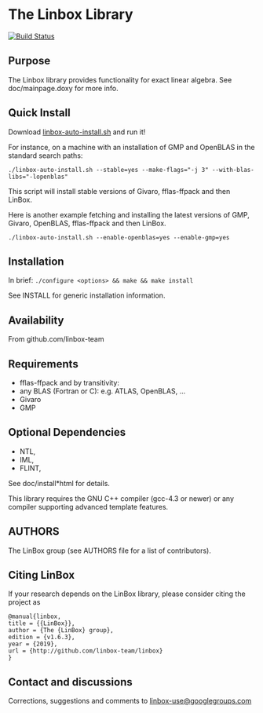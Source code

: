 # The Linbox Library

[![Build Status](https://ci.inria.fr/linbox/buildStatus/icon?job=LinBox)](https://ci.inria.fr/linbox/job/LinBox/)

## Purpose

The Linbox library provides functionality for exact linear algebra.
See doc/mainpage.doxy for more info.

## Quick Install

Download [linbox-auto-install.sh](linbox-auto-install.sh) and run it!

For instance, on a machine with an installation of GMP and OpenBLAS in the standard search paths:
```
./linbox-auto-install.sh --stable=yes --make-flags="-j 3" --with-blas-libs="-lopenblas"
```
This script will install stable versions of Givaro, fflas-ffpack and then LinBox.

Here is another example fetching and installing the latest versions of GMP, Givaro, OpenBLAS, fflas-ffpack and then LinBox.
```
./linbox-auto-install.sh --enable-openblas=yes --enable-gmp=yes
```

## Installation

In brief: ```./configure <options> && make && make install```

See INSTALL for generic installation information.

## Availability

From github.com/linbox-team


## Requirements
- fflas-ffpack
and by transitivity:
- any BLAS (Fortran or C): e.g. ATLAS, OpenBLAS, ...
- Givaro
- GMP



## Optional Dependencies 
- NTL, 
- IML, 
- FLINT, 

See  doc/install*html for details.

This library requires the GNU C++ compiler (gcc-4.3 or newer) or any 
compiler supporting advanced template features.

## AUTHORS

The LinBox group (see AUTHORS file for a list of contributors).

## Citing LinBox

If your research depends on the LinBox library, please consider citing the project as

```
@manual{linbox,
title = {{LinBox}},
author = {The {LinBox} group},
edition = {v1.6.3},
year = {2019},
url = {http://github.com/linbox-team/linbox}
}
```
## Contact and discussions

Corrections, suggestions and comments to linbox-use@googlegroups.com

 

